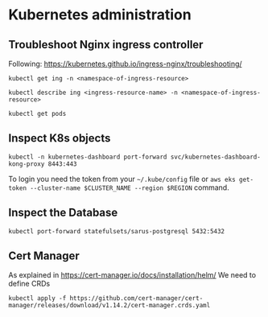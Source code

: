 # Kubernetes administration

## Troubleshoot Nginx ingress controller

Following: https://kubernetes.github.io/ingress-nginx/troubleshooting/

`kubectl get ing -n <namespace-of-ingress-resource>`

`kubectl describe ing <ingress-resource-name> -n <namespace-of-ingress-resource>`

`kubectl get pods`

## Inspect K8s objects

`kubectl -n kubernetes-dashboard port-forward svc/kubernetes-dashboard-kong-proxy 8443:443`

To login you need the token from your `~/.kube/config` file or `aws eks get-token --cluster-name $CLUSTER_NAME --region $REGION` command.

## Inspect the Database

`kubectl port-forward statefulsets/sarus-postgresql 5432:5432`

## Cert Manager

As explained in https://cert-manager.io/docs/installation/helm/
We need to define CRDs

`kubectl apply -f https://github.com/cert-manager/cert-manager/releases/download/v1.14.2/cert-manager.crds.yaml`
